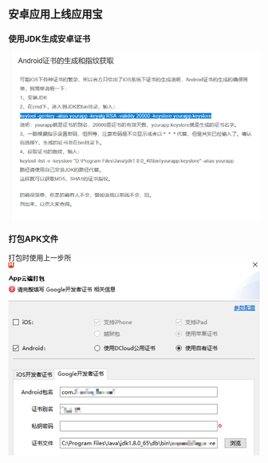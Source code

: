 ## 安卓应用上线应用宝

### 使用JDK生成安卓证书

![title](https://raw.githubusercontent.com/XQLong/Image-Hosting/master/gitnote/2019/08/08/1565267206504-1565267206844.png)

### 打包APK文件

打包时使用上一步所
![title](https://raw.githubusercontent.com/XQLong/Image-Hosting/master/gitnote/2019/08/08/1565267320024-1565267320028.png)
